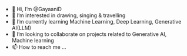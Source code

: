 - 👋 Hi, I’m @GayaaniD
- 👀 I’m interested in drawing, singing & travelling
- 🌱 I’m currently learning Machine Learning, Deep Learning, Generative AI(LLM)
- 💞️ I’m looking to collaborate on projects related to Generative AI, Machine learning
- 📫 How to reach me ...

<!---
GayaaniD/GayaaniD is a ✨ special ✨ repository because its `README.md` (this file) appears on your GitHub profile.
You can click the Preview link to take a look at your changes.
--->
